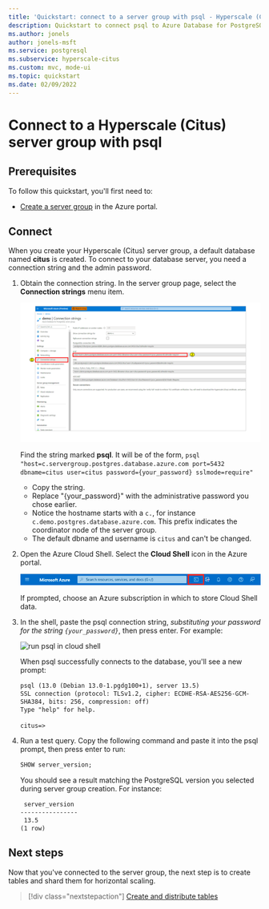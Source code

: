 ```yaml
---
title: 'Quickstart: connect to a server group with psql - Hyperscale (Citus) - Azure Database for PostgreSQL'
description: Quickstart to connect psql to Azure Database for PostgreSQL - Hyperscale (Citus).
ms.author: jonels
author: jonels-msft
ms.service: postgresql
ms.subservice: hyperscale-citus
ms.custom: mvc, mode-ui
ms.topic: quickstart
ms.date: 02/09/2022
---
```


# Connect to a Hyperscale (Citus) server group with psql

## Prerequisites

To follow this quickstart, you'll first need to:

* [Create a server group](quickstart-create-portal.md) in the Azure portal.

## Connect

When you create your Hyperscale (Citus) server group, a default database named **citus** is created. To connect to your database server, you need a connection string and the admin password.

1. Obtain the connection string. In the server group page, select the
   **Connection strings** menu item.

   ![get connection string](../media/quickstart-connect-psql/get-connection-string.png)

   Find the string marked **psql**. It will be of the form, `psql
   "host=c.servergroup.postgres.database.azure.com port=5432 dbname=citus
   user=citus password={your_password} sslmode=require"`

   * Copy the string.
   * Replace "{your\_password}" with the administrative password you chose earlier.
   * Notice the hostname starts with a `c.`, for instance
     `c.demo.postgres.database.azure.com`. This prefix indicates the
     coordinator node of the server group.
   * The default dbname and username is `citus` and can't be changed.

2. Open the Azure Cloud Shell. Select the **Cloud Shell** icon in the Azure portal.

   ![cloud shell icon](../media/quickstart-connect-psql/open-cloud-shell.png)

   If prompted, choose an Azure subscription in which to store Cloud Shell data.

3. In the shell, paste the psql connection string, *substituting your password
   for the string `{your_password}`*, then press enter. For example:

   ![run psql in cloud
   shell](../media/quickstart-connect-psql/cloud-shell-run-psql.png)

   When psql successfully connects to the database, you'll see a new prompt:

   ```
   psql (13.0 (Debian 13.0-1.pgdg100+1), server 13.5)
   SSL connection (protocol: TLSv1.2, cipher: ECDHE-RSA-AES256-GCM-SHA384, bits: 256, compression: off)
   Type "help" for help.
   
   citus=>
   ```

4. Run a test query. Copy the following command and paste it into the psql
   prompt, then press enter to run:

   ```sql
   SHOW server_version;
   ```

   You should see a result matching the PostgreSQL version you selected
   during server group creation. For instance:

   ```
    server_version
   ----------------
    13.5
   (1 row)
   ```

## Next steps

Now that you've connected to the server group, the next step is to create
tables and shard them for horizontal scaling.

> [!div class="nextstepaction"]
> [Create and distribute tables](quickstart-distribute-tables.md)
